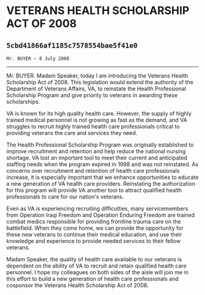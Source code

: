 # VETERANS HEALTH SCHOLARSHIP ACT OF 2008
## `5cbd41866af1185c7578554bae5f41e0`
`Mr. BUYER — 8 July 2008`

---


Mr. BUYER. Madam Speaker, today I am introducing the Veterans Health 
Scholarship Act of 2008. This legislation would extend the authority of 
the Department of Veterans Affairs, VA, to reinstate the Health 
Professional Scholarship Program and give priority to veterans in 
awarding these scholarships.

VA is known for its high quality health care. However, the supply of 
highly trained medical personnel is not growing as fast as the demand, 
and VA struggles to recruit highly trained health care professionals 
critical to providing veterans the care and services they need.

The Health Professional Scholarship Program was originally 
established to improve recruitment and retention and help reduce the 
national nursing shortage. VA lost an important tool to meet their 
current and anticipated staffing needs when the program expired in 1998 
and was not reinstated. As concerns over recruitment and retention of 
health care professionals increase, it is especially important that we 
enhance opportunities to educate a new generation of VA health care 
providers. Reinstating the authorization for this program will provide 
VA another tool to attract qualified health professionals to care for 
our nation's veterans.

Even as VA is experiencing recruiting difficulties, many 
servicemembers from Operation Iraqi Freedom and Operation Enduring 
Freedom are trained combat medics responsible for providing frontline 
trauma care on the battlefield. When they come home, we can provide the 
opportunity for these new veterans to continue their medical education, 
and use their knowledge and experience to provide needed services to 
their fellow veterans.

Madam Speaker, the quality of health care available to our veterans 
is dependent on the ability of VA to recruit and retain qualified 
health care personnel. I hope my colleagues on both sides of the aisle 
will join me in this effort to build a new generation of health care 
professionals and cosponsor the Veterans Health Scholarship Act of 
2008.

